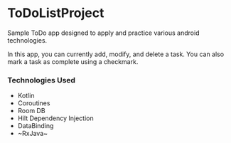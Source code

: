 # ToDoListProject
Sample ToDo app designed to apply and practice various android technologies.

In this app, you can currently add, modify, and delete a task. You can also mark a task as complete using a checkmark.

### Technologies Used
- Kotlin
- Coroutines
- Room DB
- Hilt Dependency Injection
- DataBinding
- ~RxJava~

